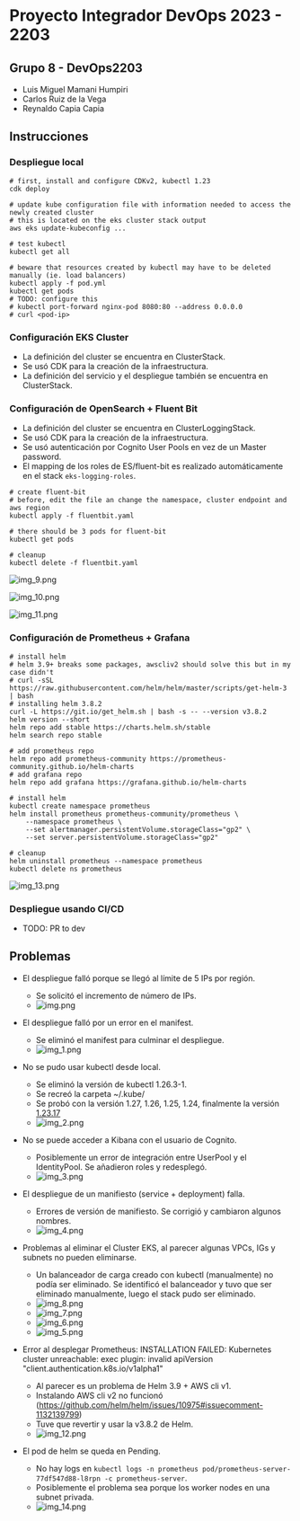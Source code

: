 # Proyecto Integrador DevOps 2023 - 2203

## Grupo 8 - DevOps2203

- Luis Miguel Mamani Humpiri
- Carlos Ruiz de la Vega
- Reynaldo Capia Capia

## Instrucciones

### Despliegue local

```shell
# first, install and configure CDKv2, kubectl 1.23
cdk deploy

# update kube configuration file with information needed to access the newly created cluster
# this is located on the eks cluster stack output
aws eks update-kubeconfig ...

# test kubectl
kubectl get all

# beware that resources created by kubectl may have to be deleted manually (ie. load balancers)
kubectl apply -f pod.yml
kubectl get pods
# TODO: configure this
# kubectl port-forward nginx-pod 8080:80 --address 0.0.0.0
# curl <pod-ip>
```

### Configuración EKS Cluster

- La definición del cluster se encuentra en ClusterStack.
- Se usó CDK para la creación de la infraestructura.
- La definición del servicio y el despliegue también se encuentra en ClusterStack.

### Configuración de OpenSearch + Fluent Bit

- La definición del cluster se encuentra en ClusterLoggingStack.
- Se usó CDK para la creación de la infraestructura.
- Se usó autenticación por Cognito User Pools en vez de un Master password.
- El mapping de los roles de ES/fluent-bit es realizado automáticamente en el stack `eks-logging-roles`.

```shell
# create fluent-bit
# before, edit the file an change the namespace, cluster endpoint and aws region 
kubectl apply -f fluentbit.yaml

# there should be 3 pods for fluent-bit
kubectl get pods

# cleanup
kubectl delete -f fluentbit.yaml
```

![img_9.png](img_9.png)

![img_10.png](img_10.png)

![img_11.png](img_11.png)

### Configuración de Prometheus + Grafana

```shell
# install helm
# helm 3.9+ breaks some packages, awscliv2 should solve this but in my case didn't
# curl -sSL https://raw.githubusercontent.com/helm/helm/master/scripts/get-helm-3 | bash
# installing helm 3.8.2
curl -L https://git.io/get_helm.sh | bash -s -- --version v3.8.2
helm version --short
helm repo add stable https://charts.helm.sh/stable
helm search repo stable

# add prometheus repo
helm repo add prometheus-community https://prometheus-community.github.io/helm-charts
# add grafana repo
helm repo add grafana https://grafana.github.io/helm-charts

# install helm
kubectl create namespace prometheus
helm install prometheus prometheus-community/prometheus \
    --namespace prometheus \
    --set alertmanager.persistentVolume.storageClass="gp2" \
    --set server.persistentVolume.storageClass="gp2"
    
# cleanup
helm uninstall prometheus --namespace prometheus
kubectl delete ns prometheus
```

![img_13.png](img_13.png)

### Despliegue usando CI/CD

- TODO: PR to dev

## Problemas

- El despliegue falló porque se llegó al límite de 5 IPs por región.
    - Se solicitó el incremento de número de IPs.
    - ![img.png](img.png)

- El despliegue falló por un error en el manifest.
    - Se eliminó el manifest para culminar el despliegue.
    - ![img_1.png](img_1.png)

- No se pudo usar kubectl desde local.
    - Se eliminó la versión de kubectl 1.26.3-1.
    - Se recreó la carpeta ~/.kube/
    - Se probó con la versión 1.27, 1.26, 1.25, 1.24, finalmente la versión [1.23.17](https://github.com/kubernetes/kubernetes/blob/master/CHANGELOG/CHANGELOG-1.23.md#client-binaries) 
    - ![img_2.png](img_2.png)

- No se puede acceder a Kibana con el usuario de Cognito.
    - Posiblemente un error de integración entre UserPool y el IdentityPool. Se añadieron roles y redesplegó.
    - ![img_3.png](img_3.png)

- El despliegue de un manifiesto (service + deployment) falla.
    - Errores de versión de manifiesto. Se corrigió y cambiaron algunos nombres.
    - ![img_4.png](img_4.png)

- Problemas al eliminar el Cluster EKS, al parecer algunas VPCs, IGs y subnets no pueden eliminarse.
    - Un balanceador de carga creado con kubectl (manualmente) no podía ser eliminado. Se identificó el balanceador y tuvo que ser eliminado manualmente, luego el stack pudo ser eliminado.
    - ![img_8.png](img_8.png)
    - ![img_7.png](img_7.png)
    - ![img_6.png](img_6.png)
    - ![img_5.png](img_5.png)

- Error al desplegar Prometheus: INSTALLATION FAILED: Kubernetes cluster unreachable: exec plugin: invalid apiVersion "client.authentication.k8s.io/v1alpha1"
    - Al parecer es un problema de Helm 3.9 + AWS cli v1.
    - Instalando AWS cli v2 no funcionó (https://github.com/helm/helm/issues/10975#issuecomment-1132139799)
    - Tuve que revertir y usar la v3.8.2 de Helm.
    - ![img_12.png](img_12.png)

- El pod de helm se queda en Pending.
    - No hay logs en `kubectl logs -n prometheus pod/prometheus-server-77df547d88-l8rpn -c prometheus-server`.
    - Posiblemente el problema sea porque los worker nodes en una subnet privada. 
    - ![img_14.png](img_14.png)